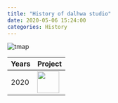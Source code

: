 ```yaml
---
title: "History of dalhwa studio"
date: 2020-05-06 15:24:00
categories: History
---
```


![tmap](https://user-images.githubusercontent.com/64881706/81246833-8f5acf80-9053-11ea-91ca-140fc1783c55.gif)

| Years | Project |
| - | - |
| 2020 | <img src="https://user-images.githubusercontent.com/64881706/82163721-cd73b100-98e7-11ea-9295-35e93432b37d.jpg" width = "50" height = "50"> <iimg src="https://user-images.githubusercontent.com/64881706/82163724-da90a000-98e7-11ea-8634-c86139f431f3.png" width = "100" height = "50" > |

